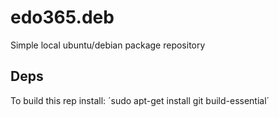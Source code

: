 # edo365.deb
Simple local ubuntu/debian package repository


## Deps

To build this rep install: 
´sudo apt-get install git build-essential´